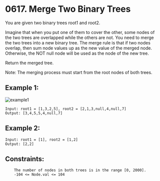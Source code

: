 # 0617. Merge Two Binary Trees

You are given two binary trees root1 and root2.

Imagine that when you put one of them to cover the other, some nodes of the two trees are overlapped while the others are not. You need to merge the two trees into a new binary tree. The merge rule is that if two nodes overlap, then sum node values up as the new value of the merged node. Otherwise, the NOT null node will be used as the node of the new tree.

Return the merged tree.

Note: The merging process must start from the root nodes of both trees.

## Example 1:
![example1](https://assets.leetcode.com/uploads/2021/02/05/merge.jpg)
```
Input: root1 = [1,3,2,5], root2 = [2,1,3,null,4,null,7]
Output: [3,4,5,5,4,null,7]
```
## Example 2:
```
Input: root1 = [1], root2 = [1,2]
Output: [2,2]
```
 

## Constraints:
```
    The number of nodes in both trees is in the range [0, 2000].
    -104 <= Node.val <= 104
```
